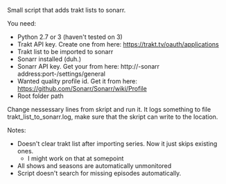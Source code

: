 Small script that adds trakt lists to sonarr.

You need:
- Python 2.7 or 3 (haven't tested on 3)
- Trakt API key. Create one from here: https://trakt.tv/oauth/applications
- Trakt list to be imported to sonarr
- Sonarr installed (duh.)
- Sonarr API key. Get your from here: http://-sonarr address:port-/settings/general
- Wanted quality profile id. Get it from here: https://github.com/Sonarr/Sonarr/wiki/Profile
- Root folder path

Change nessessary lines from skript and run it.
It logs something to file trakt_list_to_sonarr.log, make sure that the skript can write to the location.

Notes:
- Doesn't clear trakt list after importing series. Now it just skips existing ones.
  - I might work on that at somepoint
- All shows and seasons are automatically unmonitored
- Script doesn't search for missing episodes automatically.  
